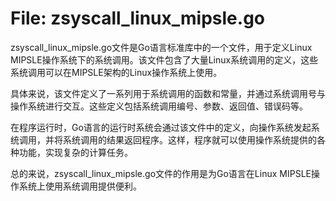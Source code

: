 # File: zsyscall_linux_mipsle.go

zsyscall_linux_mipsle.go文件是Go语言标准库中的一个文件，用于定义Linux MIPSLE操作系统下的系统调用。该文件包含了大量Linux系统调用的定义，这些系统调用可以在MIPSLE架构的Linux操作系统上使用。

具体来说，该文件定义了一系列用于系统调用的函数和常量，并通过系统调用号与操作系统进行交互。这些定义包括系统调用编号、参数、返回值、错误码等。

在程序运行时，Go语言的运行时系统会通过该文件中的定义，向操作系统发起系统调用，并将系统调用的结果返回程序。这样，程序就可以使用操作系统提供的各种功能，实现复杂的计算任务。

总的来说，zsyscall_linux_mipsle.go文件的作用是为Go语言在Linux MIPSLE操作系统上使用系统调用提供便利。

